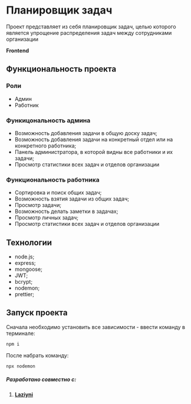 # Планировщик задач
<p>Проект представляет из себя планировщик задач, целью которого является упрощение распределения задач между сотрудниками организации</p>

**Frontend**

## Функциональность проекта

### Роли 
- Админ
- Работник

### Функицональность админа
- Возможность добавления задачи в общую доску задач;
- Возможность добавления задачи на конкретный отдел или на конкретного работника;
- Панель администратора, в которой видны все работники и их задачи;
- Просмотр статистики всех задач и отделов организации

### Функциональность работника
- Сортировка и поиск общих задач;
- Возможность взятия задачи из общих задач;
- Просмотр задачи;
- Возможность делать заметки в задачах;
- Просмотр личных задач;
- Просмотр статистики всех задач и отделов организации

## Технологии
- node.js;
- express;
- mongoose;
- JWT;
- bcrypt;
- nodemon;
- prettier;

## Запуск проекта

Сначала необходимо установить все зависимости - ввести команду в терминале:

```javascript
npm i
```

После набрать команду:

```javascript
npx nodemon
```

##### Разработано совместно с:
1. **[Laziyni](https://github.com/)**

